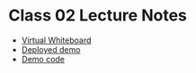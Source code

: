 # Class 02 Lecture Notes

* [Virtual Whiteboard](https://projects.invisionapp.com/freehand/document/qH33Qzb68)
* [Deployed demo](https://jacobknaack.me/class-01-demo/)
* [Demo code](https://github.com/JacobKnaack/class-01-demo)
